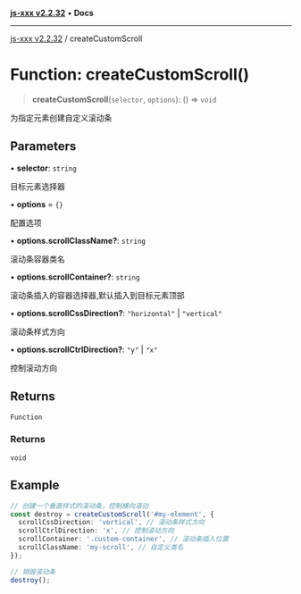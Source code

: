 [**js-xxx v2.2.32**](../README.md) • **Docs**

***

[js-xxx v2.2.32](../README.md) / createCustomScroll

# Function: createCustomScroll()

> **createCustomScroll**(`selector`, `options`): () => `void`

为指定元素创建自定义滚动条

## Parameters

• **selector**: `string`

目标元素选择器

• **options** = `{}`

配置选项

• **options.scrollClassName?**: `string`

滚动条容器类名

• **options.scrollContainer?**: `string`

滚动条插入的容器选择器,默认插入到目标元素顶部

• **options.scrollCssDirection?**: `"horizontal"` \| `"vertical"`

滚动条样式方向

• **options.scrollCtrlDirection?**: `"y"` \| `"x"`

控制滚动方向

## Returns

`Function`

### Returns

`void`

## Example

```ts
// 创建一个垂直样式的滚动条，控制横向滚动
const destroy = createCustomScroll('#my-element', {
  scrollCssDirection: 'vertical', // 滚动条样式方向
  scrollCtrlDirection: 'x', // 控制滚动方向
  scrollContainer: '.custom-container', // 滚动条插入位置
  scrollClassName: 'my-scroll', // 自定义类名
});

// 销毁滚动条
destroy();
```
